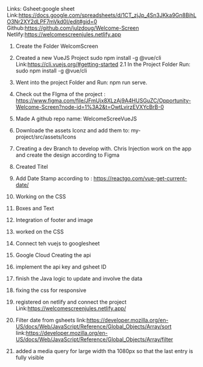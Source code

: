 Links:
Gsheet:google sheet Link:https://docs.google.com/spreadsheets/d/1CT_zjJp_4Sn3JKka9Gn8BihLO3Nr2XY2dLPF7mVkd0I/edit#gid=0
Github:https://github.com/julzdoug/Welcome-Screen
Netlify:https://welcomescreenjules.netlify.app


1. Create the Folder WelcomScreen
2. Created a new VueJS Project sudo npm install -g @vue/cli
    Link:https://cli.vuejs.org/#getting-started
2.1 In the Project Folder Run: sudo npm install -g @vue/cli
3. Went into the project Folder and Run: npm run serve.
4. Check out the FIgma of the project :
https://www.figma.com/file/JFmUjx8XLzAj9A4HUSGuZC/Opportunity-Welcome-Screen?node-id=1%3A2&t=OwtLvirzEVXYcBrB-0
5. Made A github repo name: WelcomeScreeVueJS
6. Downloade the assets Iconz and add them to: my-project/src/assets/Icons
7. Creating a dev Branch to develop with.
Chris Injection work on the app and create the design according to Figma
8. Created Titel
9. Add Date Stamp according to : https://reactgo.com/vue-get-current-date/
10. Working on the CSS
11. Boxes and Text
12. Integration of footer and image
14. worked on the CSS
15. Connect teh vuejs to googlesheet
16. Google Cloud Creating the api
17. implement the api key and gsheet ID
18. finish the Java logic to update and involve the data
19. fixing the css for responsive
20. registered on netlify and connect the project
    Link:https://welcomescreenjules.netlify.app/
21. Filter date from gsheets 
    link:https://developer.mozilla.org/en-US/docs/Web/JavaScript/Reference/Global_Objects/Array/sort
    link:https://developer.mozilla.org/en-US/docs/Web/JavaScript/Reference/Global_Objects/Array/filter

22. added a media query for large width tha 1080px so that the last entry is fully visible
 